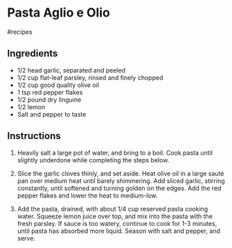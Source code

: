 # Pasta Aglio e Olio

#recipes 

## Ingredients

- 1/2 head garlic, separated and peeled
- 1/2 cup flat-leaf parsley, rinsed and finely chopped
- 1/2 cup good quality olive oil
- 1 tsp red pepper flakes
- 1/2 pound dry linguine
- 1/2 lemon
- Salt and pepper to taste

## Instructions

1. Heavily salt a large pot of water, and bring to a boil. Cook pasta until slightly underdone while completing the steps below.
    
2. Slice the garlic cloves thinly, and set aside. Heat olive oil in a large sauté pan over medium heat until barely shimmering. Add sliced garlic, stirring constantly, until softened and turning golden on the edges. Add the red pepper flakes and lower the heat to medium-low.
    
3. Add the pasta, drained, with about 1/4 cup reserved pasta cooking water. Squeeze lemon juice over top, and mix into the pasta with the fresh parsley. If sauce is too watery, continue to cook for 1-3 minutes, until pasta has absorbed more liquid. Season with salt and pepper, and serve.